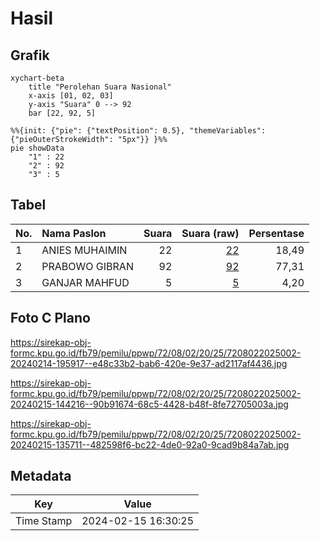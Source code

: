# Hasil

## Grafik

```mermaid
xychart-beta
    title "Perolehan Suara Nasional"
    x-axis [01, 02, 03]
    y-axis "Suara" 0 --> 92
    bar [22, 92, 5]
```

```mermaid
%%{init: {"pie": {"textPosition": 0.5}, "themeVariables": {"pieOuterStrokeWidth": "5px"}} }%%
pie showData
    "1" : 22
    "2" : 92
    "3" : 5
```

## Tabel

| No. | Nama Paslon    | Suara | Suara (raw) | Persentase |
|:--- |:-------------- | -----:| -----------:| ----------:|
| 1   | ANIES MUHAIMIN | 22    | [22][p-1]   | 18,49      |
| 2   | PRABOWO GIBRAN | 92    | [92][p-2]   | 77,31      |
| 3   | GANJAR MAHFUD  | 5     | [5][p-3]    | 4,20       |


[p-1]: https://github.com/gigit-pemilu/pemilu-2024/blob/main/pilpres/hitung-suara/sub/72-sulawesi-tengah/sub/08-parigi-moutong/sub/02-ampibabo/sub/2025-ogolugus/sub/002-tps/sub/paslon-1.txt
[p-2]: https://github.com/gigit-pemilu/pemilu-2024/blob/main/pilpres/hitung-suara/sub/72-sulawesi-tengah/sub/08-parigi-moutong/sub/02-ampibabo/sub/2025-ogolugus/sub/002-tps/sub/paslon-2.txt
[p-3]: https://github.com/gigit-pemilu/pemilu-2024/blob/main/pilpres/hitung-suara/sub/72-sulawesi-tengah/sub/08-parigi-moutong/sub/02-ampibabo/sub/2025-ogolugus/sub/002-tps/sub/paslon-3.txt

## Foto C Plano

https://sirekap-obj-formc.kpu.go.id/fb79/pemilu/ppwp/72/08/02/20/25/7208022025002-20240214-195917--e48c33b2-bab6-420e-9e37-ad2117af4436.jpg

https://sirekap-obj-formc.kpu.go.id/fb79/pemilu/ppwp/72/08/02/20/25/7208022025002-20240215-144216--90b91674-68c5-4428-b48f-8fe72705003a.jpg

https://sirekap-obj-formc.kpu.go.id/fb79/pemilu/ppwp/72/08/02/20/25/7208022025002-20240215-135711--482598f6-bc22-4de0-92a0-9cad9b84a7ab.jpg


## Metadata

| Key        | Value               |
| ---------- | ------------------- |
| Time Stamp | 2024-02-15 16:30:25 |



